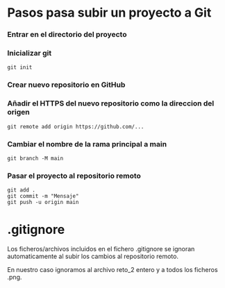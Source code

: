 # Pasos pasa subir un proyecto a Git

### Entrar en el directorio del proyecto

### Inicializar git 
```
git init
```
### Crear nuevo repositorio en GitHub

### Añadir el HTTPS del nuevo repositorio como la direccion del origen 
```
git remote add origin https://github.com/...
```
### Cambiar el nombre de la rama principal a main
```
git branch -M main
```
### Pasar el proyecto al repositorio remoto
```
git add .
git commit -m "Mensaje"
git push -u origin main 
```

# .gitignore

Los ficheros/archivos incluidos en el fichero .gitignore 
se ignoran automaticamente al subir los cambios al repositorio 
remoto.

En nuestro caso ignoramos al archivo reto_2 entero y a todos los 
ficheros .png.
